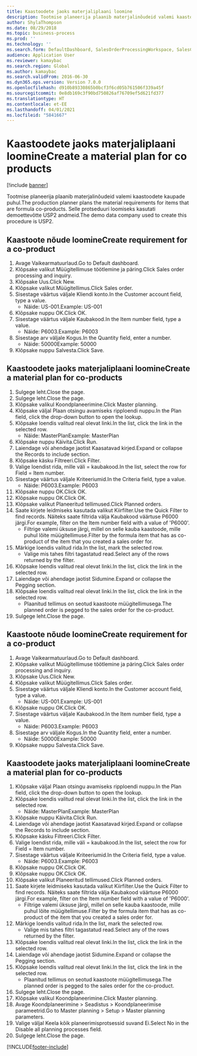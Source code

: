 ```yaml
---
title: Kaastoodete jaoks materjaliplaani loomine
description: Tootmise planeerija plaanib materjalinõudeid valemi kaastoodete kaupade puhul.
author: ShylaThompson
ms.date: 08/29/2018
ms.topic: business-process
ms.prod: ''
ms.technology: ''
ms.search.form: DefaultDashboard, SalesOrderProcessingWorkspace, SalesCreateOrder, SalesTable, ReqCreatePlanWorkspace, ReqTransPlanCard, SysQueryForm, ReqTransPo
audience: Application User
ms.reviewer: kamaybac
ms.search.region: Global
ms.author: kamaybac
ms.search.validFrom: 2016-06-30
ms.dyn365.ops.version: Version 7.0.0
ms.openlocfilehash: d910b89330865b0bcf3f6cd05b761506f339a45f
ms.sourcegitcommit: 0e8db169c3f90bd750826af76709ef5d621fd377
ms.translationtype: HT
ms.contentlocale: et-EE
ms.lasthandoff: 04/01/2021
ms.locfileid: "5841667"
---
```

# <a name="create-a-material-plan-for-co-products"></a><span data-ttu-id="41311-103">Kaastoodete jaoks materjaliplaani loomine</span><span class="sxs-lookup"><span data-stu-id="41311-103">Create a material plan for co products</span></span>

[!include [banner](../../includes/banner.md)]

<span data-ttu-id="41311-104">Tootmise planeerija plaanib materjalinõudeid valemi kaastoodete kaupade puhul.</span><span class="sxs-lookup"><span data-stu-id="41311-104">The production planner plans the material requirements for items that are formula co-products.</span></span> <span data-ttu-id="41311-105">Selle protseduuri loomiseks kasutati demoettevõtte USP2 andmeid.</span><span class="sxs-lookup"><span data-stu-id="41311-105">The demo data company used to create this procedure is USP2.</span></span>


## <a name="create-requirement-for-a-co-product"></a><span data-ttu-id="41311-106">Kaastoote nõude loomine</span><span class="sxs-lookup"><span data-stu-id="41311-106">Create requirement for a co-product</span></span>
1. <span data-ttu-id="41311-107">Avage Vaikearmatuurlaud.</span><span class="sxs-lookup"><span data-stu-id="41311-107">Go to Default dashboard.</span></span>
2. <span data-ttu-id="41311-108">Klõpsake valikut Müügitellimuse töötlemine ja päring.</span><span class="sxs-lookup"><span data-stu-id="41311-108">Click Sales order processing and inquiry.</span></span>
3. <span data-ttu-id="41311-109">Klõpsake Uus.</span><span class="sxs-lookup"><span data-stu-id="41311-109">Click New.</span></span>
4. <span data-ttu-id="41311-110">Klõpsake valikut Müügitellimus.</span><span class="sxs-lookup"><span data-stu-id="41311-110">Click Sales order.</span></span>
5. <span data-ttu-id="41311-111">Sisestage väärtus väljale Kliendi konto.</span><span class="sxs-lookup"><span data-stu-id="41311-111">In the Customer account field, type a value.</span></span>
    * <span data-ttu-id="41311-112">Näide: US-001.</span><span class="sxs-lookup"><span data-stu-id="41311-112">Example: US-001</span></span>  
6. <span data-ttu-id="41311-113">Klõpsake nuppu OK.</span><span class="sxs-lookup"><span data-stu-id="41311-113">Click OK.</span></span>
7. <span data-ttu-id="41311-114">Sisestage väärtus väljale Kaubakood.</span><span class="sxs-lookup"><span data-stu-id="41311-114">In the Item number field, type a value.</span></span>
    * <span data-ttu-id="41311-115">Näide: P6003.</span><span class="sxs-lookup"><span data-stu-id="41311-115">Example: P6003</span></span>  
8. <span data-ttu-id="41311-116">Sisestage arv väljale Kogus.</span><span class="sxs-lookup"><span data-stu-id="41311-116">In the Quantity field, enter a number.</span></span>
    * <span data-ttu-id="41311-117">Näide: 50000</span><span class="sxs-lookup"><span data-stu-id="41311-117">Example: 50000</span></span>  
9. <span data-ttu-id="41311-118">Klõpsake nuppu Salvesta.</span><span class="sxs-lookup"><span data-stu-id="41311-118">Click Save.</span></span>

## <a name="create-a-material-plan-for-co-products"></a><span data-ttu-id="41311-119">Kaastoodete jaoks materjaliplaani loomine</span><span class="sxs-lookup"><span data-stu-id="41311-119">Create a material plan for co-products</span></span>
1. <span data-ttu-id="41311-120">Sulgege leht.</span><span class="sxs-lookup"><span data-stu-id="41311-120">Close the page.</span></span>
2. <span data-ttu-id="41311-121">Sulgege leht.</span><span class="sxs-lookup"><span data-stu-id="41311-121">Close the page.</span></span>
3. <span data-ttu-id="41311-122">Klõpsake valikul Koondplaneerimine.</span><span class="sxs-lookup"><span data-stu-id="41311-122">Click Master planning.</span></span>
4. <span data-ttu-id="41311-123">Klõpsake väljal Plaan otsingu avamiseks ripploendi nuppu.</span><span class="sxs-lookup"><span data-stu-id="41311-123">In the Plan field, click the drop-down button to open the lookup.</span></span>
5. <span data-ttu-id="41311-124">Klõpsake loendis valitud real olevat linki.</span><span class="sxs-lookup"><span data-stu-id="41311-124">In the list, click the link in the selected row.</span></span>
    * <span data-ttu-id="41311-125">Näide: MasterPlan</span><span class="sxs-lookup"><span data-stu-id="41311-125">Example: MasterPlan</span></span>  
6. <span data-ttu-id="41311-126">Klõpsake nuppu Käivita.</span><span class="sxs-lookup"><span data-stu-id="41311-126">Click Run.</span></span>
7. <span data-ttu-id="41311-127">Laiendage või ahendage jaotist Kaasatavad kirjed.</span><span class="sxs-lookup"><span data-stu-id="41311-127">Expand or collapse the Records to include section.</span></span>
8. <span data-ttu-id="41311-128">Klõpsake käsku Filtreeri.</span><span class="sxs-lookup"><span data-stu-id="41311-128">Click Filter.</span></span>
9. <span data-ttu-id="41311-129">Valige loendist rida, mille väli = kaubakood.</span><span class="sxs-lookup"><span data-stu-id="41311-129">In the list, select the row for Field = Item number.</span></span>
10. <span data-ttu-id="41311-130">Sisestage väärtus väljale Kriteeriumid.</span><span class="sxs-lookup"><span data-stu-id="41311-130">In the Criteria field, type a value.</span></span>
    * <span data-ttu-id="41311-131">Näide: P6003.</span><span class="sxs-lookup"><span data-stu-id="41311-131">Example: P6003</span></span>  
11. <span data-ttu-id="41311-132">Klõpsake nuppu OK.</span><span class="sxs-lookup"><span data-stu-id="41311-132">Click OK.</span></span>
12. <span data-ttu-id="41311-133">Klõpsake nuppu OK.</span><span class="sxs-lookup"><span data-stu-id="41311-133">Click OK.</span></span>
13. <span data-ttu-id="41311-134">Klõpsake valikut Planeeritud tellimused.</span><span class="sxs-lookup"><span data-stu-id="41311-134">Click Planned orders.</span></span>
14. <span data-ttu-id="41311-135">Saate kirjete leidmiseks kasutada valikut Kiirfilter.</span><span class="sxs-lookup"><span data-stu-id="41311-135">Use the Quick Filter to find records.</span></span> <span data-ttu-id="41311-136">Näiteks saate filtrida välja Kaubakood väärtuse P6000 järgi.</span><span class="sxs-lookup"><span data-stu-id="41311-136">For example, filter on the Item number field with a value of 'P6000'.</span></span>
    * <span data-ttu-id="41311-137">Filtrige valemi üksuse järgi, millel on selle kauba kaastoode, mille puhul lõite müügitellimuse.</span><span class="sxs-lookup"><span data-stu-id="41311-137">Filter by the formula item that has as co-product of the item that you created a sales order for.</span></span>  
15. <span data-ttu-id="41311-138">Märkige loendis valitud rida.</span><span class="sxs-lookup"><span data-stu-id="41311-138">In the list, mark the selected row.</span></span>
    * <span data-ttu-id="41311-139">Valige mis tahes filtri tagastatud read.</span><span class="sxs-lookup"><span data-stu-id="41311-139">Select any of the rows returned by the filter.</span></span>  
16. <span data-ttu-id="41311-140">Klõpsake loendis valitud real olevat linki.</span><span class="sxs-lookup"><span data-stu-id="41311-140">In the list, click the link in the selected row.</span></span>
17. <span data-ttu-id="41311-141">Laiendage või ahendage jaotist Sidumine.</span><span class="sxs-lookup"><span data-stu-id="41311-141">Expand or collapse the Pegging section.</span></span>
18. <span data-ttu-id="41311-142">Klõpsake loendis valitud real olevat linki.</span><span class="sxs-lookup"><span data-stu-id="41311-142">In the list, click the link in the selected row.</span></span>
    * <span data-ttu-id="41311-143">Plaanitud tellimus on seotud kaastoote müügitellimusega.</span><span class="sxs-lookup"><span data-stu-id="41311-143">The planned order is pegged to the sales order for the co-product.</span></span>  
19. <span data-ttu-id="41311-144">Sulgege leht.</span><span class="sxs-lookup"><span data-stu-id="41311-144">Close the page.</span></span>

## <a name="create-requirement-for-a-co-product"></a><span data-ttu-id="41311-145">Kaastoote nõude loomine</span><span class="sxs-lookup"><span data-stu-id="41311-145">Create requirement for a co-product</span></span>
1. <span data-ttu-id="41311-146">Avage Vaikearmatuurlaud.</span><span class="sxs-lookup"><span data-stu-id="41311-146">Go to Default dashboard.</span></span>
2. <span data-ttu-id="41311-147">Klõpsake valikut Müügitellimuse töötlemine ja päring.</span><span class="sxs-lookup"><span data-stu-id="41311-147">Click Sales order processing and inquiry.</span></span>
3. <span data-ttu-id="41311-148">Klõpsake Uus.</span><span class="sxs-lookup"><span data-stu-id="41311-148">Click New.</span></span>
4. <span data-ttu-id="41311-149">Klõpsake valikut Müügitellimus.</span><span class="sxs-lookup"><span data-stu-id="41311-149">Click Sales order.</span></span>
5. <span data-ttu-id="41311-150">Sisestage väärtus väljale Kliendi konto.</span><span class="sxs-lookup"><span data-stu-id="41311-150">In the Customer account field, type a value.</span></span>
    * <span data-ttu-id="41311-151">Näide: US-001.</span><span class="sxs-lookup"><span data-stu-id="41311-151">Example: US-001</span></span>  
6. <span data-ttu-id="41311-152">Klõpsake nuppu OK.</span><span class="sxs-lookup"><span data-stu-id="41311-152">Click OK.</span></span>
7. <span data-ttu-id="41311-153">Sisestage väärtus väljale Kaubakood.</span><span class="sxs-lookup"><span data-stu-id="41311-153">In the Item number field, type a value.</span></span>
    * <span data-ttu-id="41311-154">Näide: P6003.</span><span class="sxs-lookup"><span data-stu-id="41311-154">Example: P6003</span></span>  
8. <span data-ttu-id="41311-155">Sisestage arv väljale Kogus.</span><span class="sxs-lookup"><span data-stu-id="41311-155">In the Quantity field, enter a number.</span></span>
    * <span data-ttu-id="41311-156">Näide: 50000</span><span class="sxs-lookup"><span data-stu-id="41311-156">Example: 50000</span></span>  
9. <span data-ttu-id="41311-157">Klõpsake nuppu Salvesta.</span><span class="sxs-lookup"><span data-stu-id="41311-157">Click Save.</span></span>

## <a name="create-a-material-plan-for-co-products"></a><span data-ttu-id="41311-158">Kaastoodete jaoks materjaliplaani loomine</span><span class="sxs-lookup"><span data-stu-id="41311-158">Create a material plan for co-products</span></span>
1. <span data-ttu-id="41311-159">Klõpsake väljal Plaan otsingu avamiseks ripploendi nuppu.</span><span class="sxs-lookup"><span data-stu-id="41311-159">In the Plan field, click the drop-down button to open the lookup.</span></span>
2. <span data-ttu-id="41311-160">Klõpsake loendis valitud real olevat linki.</span><span class="sxs-lookup"><span data-stu-id="41311-160">In the list, click the link in the selected row.</span></span>
    * <span data-ttu-id="41311-161">Näide: MasterPlan</span><span class="sxs-lookup"><span data-stu-id="41311-161">Example: MasterPlan</span></span>  
3. <span data-ttu-id="41311-162">Klõpsake nuppu Käivita.</span><span class="sxs-lookup"><span data-stu-id="41311-162">Click Run.</span></span>
4. <span data-ttu-id="41311-163">Laiendage või ahendage jaotist Kaasatavad kirjed.</span><span class="sxs-lookup"><span data-stu-id="41311-163">Expand or collapse the Records to include section.</span></span>
5. <span data-ttu-id="41311-164">Klõpsake käsku Filtreeri.</span><span class="sxs-lookup"><span data-stu-id="41311-164">Click Filter.</span></span>
6. <span data-ttu-id="41311-165">Valige loendist rida, mille väli = kaubakood.</span><span class="sxs-lookup"><span data-stu-id="41311-165">In the list, select the row for Field = Item number.</span></span>
7. <span data-ttu-id="41311-166">Sisestage väärtus väljale Kriteeriumid.</span><span class="sxs-lookup"><span data-stu-id="41311-166">In the Criteria field, type a value.</span></span>
    * <span data-ttu-id="41311-167">Näide: P6003.</span><span class="sxs-lookup"><span data-stu-id="41311-167">Example: P6003</span></span>  
8. <span data-ttu-id="41311-168">Klõpsake nuppu OK.</span><span class="sxs-lookup"><span data-stu-id="41311-168">Click OK.</span></span>
9. <span data-ttu-id="41311-169">Klõpsake nuppu OK.</span><span class="sxs-lookup"><span data-stu-id="41311-169">Click OK.</span></span>
10. <span data-ttu-id="41311-170">Klõpsake valikut Planeeritud tellimused.</span><span class="sxs-lookup"><span data-stu-id="41311-170">Click Planned orders.</span></span>
11. <span data-ttu-id="41311-171">Saate kirjete leidmiseks kasutada valikut Kiirfilter.</span><span class="sxs-lookup"><span data-stu-id="41311-171">Use the Quick Filter to find records.</span></span> <span data-ttu-id="41311-172">Näiteks saate filtrida välja Kaubakood väärtuse P6000 järgi.</span><span class="sxs-lookup"><span data-stu-id="41311-172">For example, filter on the Item number field with a value of 'P6000'.</span></span>
    * <span data-ttu-id="41311-173">Filtrige valemi üksuse järgi, millel on selle kauba kaastoode, mille puhul lõite müügitellimuse.</span><span class="sxs-lookup"><span data-stu-id="41311-173">Filter by the formula item that has as co-product of the item that you created a sales order for.</span></span>  
12. <span data-ttu-id="41311-174">Märkige loendis valitud rida.</span><span class="sxs-lookup"><span data-stu-id="41311-174">In the list, mark the selected row.</span></span>
    * <span data-ttu-id="41311-175">Valige mis tahes filtri tagastatud read.</span><span class="sxs-lookup"><span data-stu-id="41311-175">Select any of the rows returned by the filter.</span></span>  
13. <span data-ttu-id="41311-176">Klõpsake loendis valitud real olevat linki.</span><span class="sxs-lookup"><span data-stu-id="41311-176">In the list, click the link in the selected row.</span></span>
14. <span data-ttu-id="41311-177">Laiendage või ahendage jaotist Sidumine.</span><span class="sxs-lookup"><span data-stu-id="41311-177">Expand or collapse the Pegging section.</span></span>
15. <span data-ttu-id="41311-178">Klõpsake loendis valitud real olevat linki.</span><span class="sxs-lookup"><span data-stu-id="41311-178">In the list, click the link in the selected row.</span></span>
    * <span data-ttu-id="41311-179">Plaanitud tellimus on seotud kaastoote müügitellimusega.</span><span class="sxs-lookup"><span data-stu-id="41311-179">The planned order is pegged to the sales order for the co-product.</span></span>  
16. <span data-ttu-id="41311-180">Sulgege leht.</span><span class="sxs-lookup"><span data-stu-id="41311-180">Close the page.</span></span>
17. <span data-ttu-id="41311-181">Klõpsake valikul Koondplaneerimine.</span><span class="sxs-lookup"><span data-stu-id="41311-181">Click Master planning.</span></span>
18. <span data-ttu-id="41311-182">Avage Koondplaneerimine > Seadistus > Koondplaneerimise parameetrid.</span><span class="sxs-lookup"><span data-stu-id="41311-182">Go to Master planning > Setup > Master planning parameters.</span></span>
19. <span data-ttu-id="41311-183">Valige väljal Keela kõik planeerimisprotsessid suvand Ei.</span><span class="sxs-lookup"><span data-stu-id="41311-183">Select No in the Disable all planning processes field.</span></span>
20. <span data-ttu-id="41311-184">Sulgege leht.</span><span class="sxs-lookup"><span data-stu-id="41311-184">Close the page.</span></span>



[!INCLUDE[footer-include](../../../includes/footer-banner.md)]